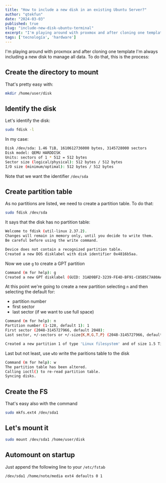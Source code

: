 ```yaml
---
title: "How to include a new disk in an existing Ubuntu Server?"
author: "qtekfun"
date: "2024-03-03"
published: true
slug: "include-new-disk-ubuntu-terminal"
excerpt: "I'm playing around with proxmox and after cloning one template I'm always including a new disk to manage all data. To do that, this is the process:"
tags: ['tecnología', 'hardware']
---
```



I'm playing around with proxmox and after cloning one template I'm always including a new disk to manage all data. To do that, this is the process:

## Create the directory to mount

That's pretty easy with:

``` bash
mkdir /home/user/disk
```

## Identify the disk

Let's identify the disk:

``` bash
sudo fdisk -l
```

In my case:

``` bash
Disk /dev/sda: 1.46 TiB, 1610612736000 bytes, 3145728000 sectors
Disk model: QEMU HARDDISK
Units: sectors of 1 * 512 = 512 bytes
Sector size (logical/physical): 512 bytes / 512 bytes
I/O size (minimum/optimal): 512 bytes / 512 bytes
```

Note that we want the identifier `/dev/sda`

## Create partition table

As no partitions are listed, we need to create a partition table. To do that:

``` bash
sudo fdisk /dev/sda
```

It says that the disk has no partition table:

``` bash
Welcome to fdisk (util-linux 2.37.2).
Changes will remain in memory only, until you decide to write them.
Be careful before using the write command.

Device does not contain a recognized partition table.
Created a new DOS disklabel with disk identifier 0x4816b5aa.
```

Now we use `g` to create a GPT partition

``` bash
Command (m for help): g
Created a new GPT disklabel (GUID: 31AD9BF2-3239-FE4D-BF91-C85B5C7A80AA).
```

At this point we're going to create a new partition selecting `n` and then selecting the default for:
* partition number
* first sector
* last sector (if we want to use full space)

``` bash
Command (m for help): n
Partition number (1-128, default 1): 1
First sector (2048-3145727966, default 2048):
Last sector, +/-sectors or +/-size{K,M,G,T,P} (2048-3145727966, default 3145727966):

Created a new partition 1 of type 'Linux filesystem' and of size 1.5 TiB.
```

Last but not least, use `w`to write the paritions table to the disk

``` bash
Command (m for help): w
The partition table has been altered.
Calling ioctl() to re-read partition table.
Syncing disks.
```

## Create the FS

That's easy also with the command

``` bash
sudo mkfs.ext4 /dev/sda1
```

## Let's mount it

``` bash
sudo mount /dev/sda1 /home/user/disk
```

## Automount on startup

Just append the following line to your `/etc/fstab`

``` bash
/dev/sda1 /home/note/media ext4 defaults 0 1
```
